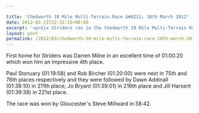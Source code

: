 ```yaml
---

title: 'Chedworth 10 Mile Multi-Terrain Race &#8211; 18th March 2012'
date: 2012-03-21T22:33:15+00:00
excerpt: '<p>Six Striders ran in the Chedworth 10 Mile Multi-Terrain Race on Sunday..</p>'
layout: post
permalink: /2012/03/chedworth-10-mile-multi-terrain-race-18th-march-2012/
---
```

First home for Striders was Darren Milne in an excellent time of 01:00:20 which won him an impressive 4th place.

Paul Stonuary (01:19:58) and Rob Bircher (01:20:00) were next in 75th and 76th places respectively and they were followed by Dawn Addinall (01:38:10) in 211th place; Jo Bryant (01:39:01) in 216th place and Jill Harsent (01:39:38) in 221st place.

The race was won by Gloucester's Steve Millward in 58:42.
